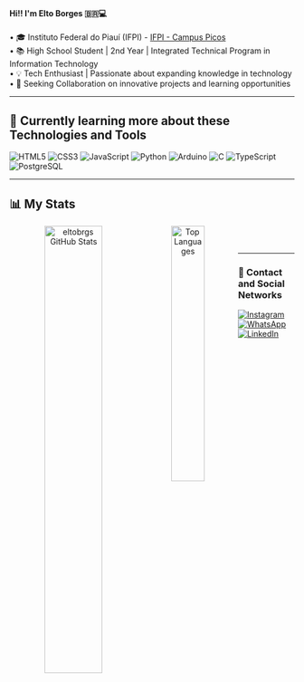 #### Hi!! I'm Elto Borges 🇧🇷💻

• 🎓 Instituto Federal do Piauí (IFPI) - [IFPI - Campus Picos](https://www.ifpi.edu.br)  
• 📚 High School Student | 2nd Year | Integrated Technical Program in Information Technology  
• 💡 Tech Enthusiast | Passionate about expanding knowledge in technology  
• 🤝 Seeking Collaboration on innovative projects and learning opportunities  

---

## 🚀 **Currently learning more about these Technologies and Tools**

![HTML5](https://img.shields.io/badge/HTML5-E34F26?style=for-the-badge&logo=html5&logoColor=white)
![CSS3](https://img.shields.io/badge/CSS3-1572B6?style=for-the-badge&logo=css3&logoColor=white)
![JavaScript](https://img.shields.io/badge/JavaScript-323330?style=for-the-badge&logo=javascript&logoColor=F7DF1E)
![Python](https://img.shields.io/badge/Python-14354C?style=for-the-badge&logo=python&logoColor=white)
![Arduino](https://img.shields.io/badge/Arduino_IDE-00979D?style=for-the-badge&logo=arduino&logoColor=white)
![C](https://img.shields.io/badge/C-00599C?style=for-the-badge&logo=c&logoColor=white)
![TypeScript](https://img.shields.io/badge/TypeScript-007ACC?style=for-the-badge&logo=typescript&logoColor=white)
![PostgreSQL](https://img.shields.io/badge/PostgreSQL-336791?style=for-the-badge&logo=postgresql&logoColor=white)

---

## 📊 **My Stats**

<div align="center">
  <img alt="eltobrgs GitHub Stats" align="left" width="45%" src="https://github-readme-stats.vercel.app/api?username=eltobrgs&show_icons=true&theme=gruvbox"/>
  <img alt="Top Languages" align="left" width="34%" src="https://github-readme-stats.vercel.app/api/top-langs/?username=eltobrgs&layout=compact&langs_count=8&theme=gruvbox"/>
</div>

<br><br>

---

### 📱 **Contact and Social Networks**

[![Instagram](https://img.shields.io/badge/Instagram-E4405F?style=for-the-badge&logo=instagram&logoColor=white)](https://www.instagram.com/eltobrgs/)
[![WhatsApp](https://img.shields.io/badge/WhatsApp-25D366?style=for-the-badge&logo=whatsapp&logoColor=white)](https://wa.me/+5589994042351)
[![LinkedIn](https://img.shields.io/badge/-LinkedIn-%230077B5?style=for-the-badge&logo=linkedin&logoColor=white)](https://www.linkedin.com/in/elto-borges-5b90962a8/)

